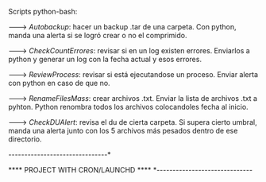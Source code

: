 Scripts python-bash:

---> _Autobackup_: hacer un backup .tar de una carpeta. Con python, manda una alerta si se logró crear o no el comprimido.

---> _CheckCountErrores_: revisar si en un log existen errores. Enviarlos a python y generar un log con la fecha actual y esos errores.

---> _ReviewProcess_: revisar si está ejecutandose un proceso. Enviar alerta con python en caso de que no.

---> _RenameFilesMass_: crear archivos .txt. Enviar la lista de archivos .txt a pyhton. Python renombra todos los archivos colocandoles fecha al inicio.

---> _CheckDUAlert_: revisa el du de cierta carpeta. Si supera cierto umbral, manda una alerta junto con los 5 archivos más pesados dentro de ese directorio.

-------------------------------*

**** PROJECT WITH CRON/LAUNCHD ****
*------------------------------
